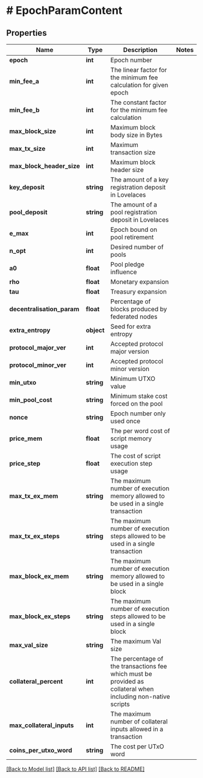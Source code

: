 # # EpochParamContent

## Properties

Name | Type | Description | Notes
------------ | ------------- | ------------- | -------------
**epoch** | **int** | Epoch number |
**min_fee_a** | **int** | The linear factor for the minimum fee calculation for given epoch |
**min_fee_b** | **int** | The constant factor for the minimum fee calculation |
**max_block_size** | **int** | Maximum block body size in Bytes |
**max_tx_size** | **int** | Maximum transaction size |
**max_block_header_size** | **int** | Maximum block header size |
**key_deposit** | **string** | The amount of a key registration deposit in Lovelaces |
**pool_deposit** | **string** | The amount of a pool registration deposit in Lovelaces |
**e_max** | **int** | Epoch bound on pool retirement |
**n_opt** | **int** | Desired number of pools |
**a0** | **float** | Pool pledge influence |
**rho** | **float** | Monetary expansion |
**tau** | **float** | Treasury expansion |
**decentralisation_param** | **float** | Percentage of blocks produced by federated nodes |
**extra_entropy** | **object** | Seed for extra entropy |
**protocol_major_ver** | **int** | Accepted protocol major version |
**protocol_minor_ver** | **int** | Accepted protocol minor version |
**min_utxo** | **string** | Minimum UTXO value |
**min_pool_cost** | **string** | Minimum stake cost forced on the pool |
**nonce** | **string** | Epoch number only used once |
**price_mem** | **float** | The per word cost of script memory usage |
**price_step** | **float** | The cost of script execution step usage |
**max_tx_ex_mem** | **string** | The maximum number of execution memory allowed to be used in a single transaction |
**max_tx_ex_steps** | **string** | The maximum number of execution steps allowed to be used in a single transaction |
**max_block_ex_mem** | **string** | The maximum number of execution memory allowed to be used in a single block |
**max_block_ex_steps** | **string** | The maximum number of execution steps allowed to be used in a single block |
**max_val_size** | **string** | The maximum Val size |
**collateral_percent** | **int** | The percentage of the transactions fee which must be provided as collateral when including non-native scripts |
**max_collateral_inputs** | **int** | The maximum number of collateral inputs allowed in a transaction |
**coins_per_utxo_word** | **string** | The cost per UTxO word |

[[Back to Model list]](../../README.md#models) [[Back to API list]](../../README.md#endpoints) [[Back to README]](../../README.md)
